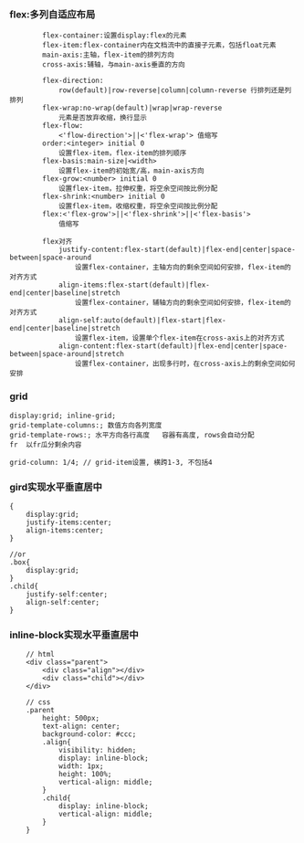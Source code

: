 ### flex:多列自适应布局
			flex-container:设置display:flex的元素
			flex-item:flex-container内在文档流中的直接子元素，包括float元素
			main-axis:主轴，flex-item的排列方向
			cross-axis:辅轴，与main-axis垂直的方向
			
			flex-direction:
				row(default)|row-reverse|column|column-reverse 行排列还是列排列
			flex-wrap:no-wrap(default)|wrap|wrap-reverse
				元素是否放弃收缩，换行显示
			flex-flow:
				<'flow-direction'>||<'flex-wrap'> 值缩写
			order:<integer> initial 0
				设置flex-item，flex-item的排列顺序
			flex-basis:main-size|<width>
				设置flex-item的初始宽/高，main-axis方向
			flex-grow:<number> initial 0
				设置flex-item，拉伸权重，将空余空间按比例分配
			flex-shrink:<number> initial 0
				设置flex-item，收缩权重，将空余空间按比例分配
			flex:<'flex-grow'>||<'flex-shrink'>||<'flex-basis'>
				值缩写

			flex对齐
				justify-content:flex-start(default)|flex-end|center|space-between|space-around
					设置flex-container，主轴方向的剩余空间如何安排，flex-item的对齐方式
				align-items:flex-start(default)|flex-end|center|baseline|stretch
					设置flex-container，辅轴方向的剩余空间如何安排，flex-item的对齐方式
				align-self:auto(default)|flex-start|flex-end|center|baseline|stretch
					设置flex-item，设置单个flex-item在cross-axis上的对齐方式
				align-content:flex-start(default)|flex-end|center|space-between|space-around|stretch
					设置flex-container，出现多行时，在cross-axis上的剩余空间如何安排

### grid
	display:grid; inline-grid;
	grid-template-columns:; 数值方向各列宽度
	grid-template-rows:; 水平方向各行高度   容器有高度, rows会自动分配
	fr  以fr瓜分剩余内容

	grid-column: 1/4; // grid-item设置, 横跨1-3, 不包括4

### gird实现水平垂直居中
	{
		display:grid;
		justify-items:center;
		align-items:center;
	}

	//or
	.box{
		display:grid;
	}
	.child{
		justify-self:center;
		align-self:center;
	}


### inline-block实现水平垂直居中

		// html
		<div class="parent">
			<div class="align"></div>
			<div class="child"></div>
		</div>

		// css
		.parent
			height: 500px;
			text-align: center;
			background-color: #ccc;
			.align{
				visibility: hidden;
				display: inline-block;
				width: 1px;
				height: 100%;
				vertical-align: middle;
			}
			.child{
				display: inline-block;
				vertical-align: middle;
			}
		}



